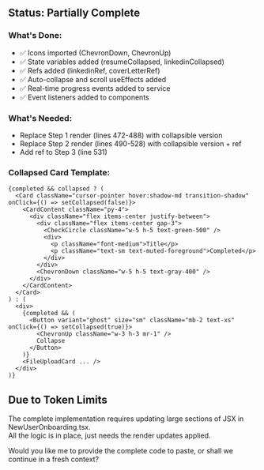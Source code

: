 
## Status: Partially Complete

### What's Done:
- ✅ Icons imported (ChevronDown, ChevronUp)
- ✅ State variables added (resumeCollapsed, linkedinCollapsed)
- ✅ Refs added (linkedinRef, coverLetterRef)
- ✅ Auto-collapse and scroll useEffects added
- ✅ Real-time progress events added to service
- ✅ Event listeners added to components

### What's Needed:
- Replace Step 1 render (lines 472-488) with collapsible version
- Replace Step 2 render (lines 490-528) with collapsible version + ref
- Add ref to Step 3 (line 531)

### Collapsed Card Template:
```tsx
{completed && collapsed ? (
  <Card className="cursor-pointer hover:shadow-md transition-shadow" onClick={() => setCollapsed(false)}>
    <CardContent className="py-4">
      <div className="flex items-center justify-between">
        <div className="flex items-center gap-3">
          <CheckCircle className="w-5 h-5 text-green-500" />
          <div>
            <p className="font-medium">Title</p>
            <p className="text-sm text-muted-foreground">Completed</p>
          </div>
        </div>
        <ChevronDown className="w-5 h-5 text-gray-400" />
      </div>
    </CardContent>
  </Card>
) : (
  <div>
    {completed && (
      <Button variant="ghost" size="sm" className="mb-2 text-xs" onClick={() => setCollapsed(true)}>
        <ChevronUp className="w-3 h-3 mr-1" />
        Collapse
      </Button>
    )}
    <FileUploadCard ... />
  </div>
)}
```

## Due to Token Limits

The complete implementation requires updating large sections of JSX in NewUserOnboarding.tsx.  
All the logic is in place, just needs the render updates applied.

Would you like me to provide the complete code to paste, or shall we continue in a fresh context?
